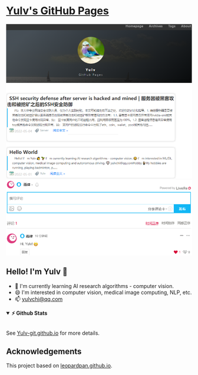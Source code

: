 <!--
 * @Author: Shuangchi He / Yulv
 * @Email: yulvchi@qq.com
 * @Date: 2022-05-01 00:38:38
 * @Motto: Entities should not be multiplied unnecessarily.
 * @LastEditors: Shuangchi He
 * @LastEditTime: 2022-05-05 15:00:26
 * @FilePath: /Yulv-git.github.io/Readme.md
 * @Description: Yulv's GitHub Pages
 * Repository: https://github.com/Yulv-git/Yulv-git.github.io
-->

# [Yulv's GitHub Pages](https://yulv-git.github.io)

![Homepage_show](./images/Homepage_show.png)
![Comments_show](./images/Comments_show.png)

## Hello! I'm Yulv 👋

- 🌱 I'm currently learning AI research algorithms - computer vision.
- 😄 I'm interested in computer vision, medical image computing, NLP, etc.
- 📫 <a href="mailto:yulvchi@qq.com" target="_blank">yulvchi@qq.com</a>

<details open>
    <summary><b>⚡ Github Stats </b></summary>
        <a href="https://github.com/Yulv-git"><img height="180em"
        src="https://github-readme-stats.vercel.app/api?username=Yulv-git&show_icons=true&include_all_commits=true&count_private=true&hide_border=true" alt="" /></a>
        <a href="https://github.com/Yulv-git"><img height="180em"
        src="https://github-readme-stats.vercel.app/api/top-langs/?username=Yulv-git&show_icons=true&hide_border=true&layout=compact&langs_count=12" alt="" /></a>
</details>

See [Yulv-git.github.io](https://yulv-git.github.io) for more details.

## Acknowledgements

This project based on [leopardpan.github.io](https://github.com/leopardpan/leopardpan.github.io).  
